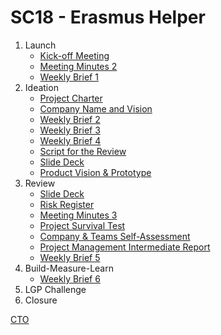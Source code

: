 # SC18 - Erasmus Helper

1. Launch
   * [Kick-off Meeting](https://teams.microsoft.com/_#/pdf/viewer/teams/https:~2F~2Fuporto.sharepoint.com~2Fsites~2FFEUP-EIC0106_ESG0021_MESW0006_MM0062-2021-META-2S-LGP-SC18~2FDocumentos%20Partilhados~2FLGP-SC18~2F1.%20Launch~2FSC18-MeetingMinutes1.pdf?threadId=19:39c4971d0f904871b3b747b0f4d6cc6b@thread.tacv2&baseUrl=https:~2F~2Fuporto.sharepoint.com~2Fsites~2FFEUP-EIC0106_ESG0021_MESW0006_MM0062-2021-META-2S-LGP-SC18&fileId=b82382d0-08eb-402e-ab89-fd018d24bd28&ctx=files&rootContext=items_view&viewerAction=view)
   * [Meeting Minutes 2](https://teams.microsoft.com/_#/pdf/viewer/teams/https:~2F~2Fuporto.sharepoint.com~2Fsites~2FFEUP-EIC0106_ESG0021_MESW0006_MM0062-2021-META-2S-LGP-SC18~2FDocumentos%20Partilhados~2FLGP-SC18~2F1.%20Launch~2FSC18-MeetingMinutes2.pdf?threadId=19:39c4971d0f904871b3b747b0f4d6cc6b@thread.tacv2&baseUrl=https:~2F~2Fuporto.sharepoint.com~2Fsites~2FFEUP-EIC0106_ESG0021_MESW0006_MM0062-2021-META-2S-LGP-SC18&fileId=1ca61aa0-a4d4-4f22-8465-fcbf8c6761e3&ctx=files&rootContext=items_view&viewerAction=view)
   * [Weekly Brief 1](https://teams.microsoft.com/_#/pdf/viewer/teams/https:~2F~2Fuporto.sharepoint.com~2Fsites~2FFEUP-EIC0106_ESG0021_MESW0006_MM0062-2021-META-2S-LGP-SC18~2FDocumentos%20Partilhados~2FLGP-SC18~2F1.%20Launch~2FSC18-WeeklyBrief1.pdf?threadId=19:39c4971d0f904871b3b747b0f4d6cc6b@thread.tacv2&baseUrl=https:~2F~2Fuporto.sharepoint.com~2Fsites~2FFEUP-EIC0106_ESG0021_MESW0006_MM0062-2021-META-2S-LGP-SC18&fileId=fa8809b3-9802-412d-859e-4087210d54bb&ctx=files&rootContext=items_view&viewerAction=view)
2. Ideation
   * [Project Charter](https://teams.microsoft.com/_#/pdf/viewer/teams/https:~2F~2Fuporto.sharepoint.com~2Fsites~2FFEUP-EIC0106_ESG0021_MESW0006_MM0062-2021-META-2S-LGP-SC18~2FDocumentos%20Partilhados~2FLGP-SC18~2F2.%20Ideation~2FSC18-PC.pdf?threadId=19:39c4971d0f904871b3b747b0f4d6cc6b@thread.tacv2&baseUrl=https:~2F~2Fuporto.sharepoint.com~2Fsites~2FFEUP-EIC0106_ESG0021_MESW0006_MM0062-2021-META-2S-LGP-SC18&fileId=1b26851c-4771-4f7b-a575-417ba14d7126&ctx=files&rootContext=items_view&viewerAction=view)
   * [Company Name and Vision](https://teams.microsoft.com/_#/pdf/viewer/teams/https:~2F~2Fuporto.sharepoint.com~2Fsites~2FFEUP-EIC0106_ESG0021_MESW0006_MM0062-2021-META-2S-LGP-SC18~2FDocumentos%20Partilhados~2FLGP-SC18~2F2.%20Ideation~2FSC18-CNV.pdf?threadId=19:39c4971d0f904871b3b747b0f4d6cc6b@thread.tacv2&baseUrl=https:~2F~2Fuporto.sharepoint.com~2Fsites~2FFEUP-EIC0106_ESG0021_MESW0006_MM0062-2021-META-2S-LGP-SC18&fileId=b2461cd0-2163-4023-ba8b-0cefeeb33b88&ctx=files&rootContext=items_view&viewerAction=view)
   * [Weekly Brief 2](https://teams.microsoft.com/_#/pdf/viewer/teams/https:~2F~2Fuporto.sharepoint.com~2Fsites~2FFEUP-EIC0106_ESG0021_MESW0006_MM0062-2021-META-2S-LGP-SC18~2FDocumentos%20Partilhados~2FLGP-SC18~2F2.%20Ideation~2FWeeklyBrief%232.pdf?threadId=19:39c4971d0f904871b3b747b0f4d6cc6b@thread.tacv2&baseUrl=https:~2F~2Fuporto.sharepoint.com~2Fsites~2FFEUP-EIC0106_ESG0021_MESW0006_MM0062-2021-META-2S-LGP-SC18&fileId=167d548b-497c-4c08-878c-bf8816b3b5aa&ctx=files&rootContext=items_view&viewerAction=view)
   * [Weekly Brief 3](https://teams.microsoft.com/_#/pdf/viewer/teams/https:~2F~2Fuporto.sharepoint.com~2Fsites~2FFEUP-EIC0106_ESG0021_MESW0006_MM0062-2021-META-2S-LGP-SC18~2FDocumentos%20Partilhados~2FLGP-SC18~2F2.%20Ideation~2FWeeklyBrief%233.pdf?threadId=19:39c4971d0f904871b3b747b0f4d6cc6b@thread.tacv2&baseUrl=https:~2F~2Fuporto.sharepoint.com~2Fsites~2FFEUP-EIC0106_ESG0021_MESW0006_MM0062-2021-META-2S-LGP-SC18&fileId=06cb096d-ea95-4794-b0c3-b36995b5b408&ctx=files&rootContext=items_view&viewerAction=view)
   * [Weekly Brief 4](https://teams.microsoft.com/_#/pdf/viewer/teams/https:~2F~2Fuporto.sharepoint.com~2Fsites~2FFEUP-EIC0106_ESG0021_MESW0006_MM0062-2021-META-2S-LGP-SC18~2FDocumentos%20Partilhados~2FLGP-SC18~2F2.%20Ideation~2FWeeklyBrief%234.pdf?threadId=19:39c4971d0f904871b3b747b0f4d6cc6b@thread.tacv2&baseUrl=https:~2F~2Fuporto.sharepoint.com~2Fsites~2FFEUP-EIC0106_ESG0021_MESW0006_MM0062-2021-META-2S-LGP-SC18&fileId=1f3f8aa4-eb52-4b2b-b4e4-236d15ba921c&ctx=files&rootContext=items_view&viewerAction=view)
   * [Script for the Review](https://teams.microsoft.com/_#/pdf/viewer/teams/https:~2F~2Fuporto.sharepoint.com~2Fsites~2FFEUP-EIC0106_ESG0021_MESW0006_MM0062-2021-META-2S-LGP-SC18~2FDocumentos%20Partilhados~2FLGP-SC18~2F2.%20Ideation~2FSC18-SFR.pdf?threadId=19:39c4971d0f904871b3b747b0f4d6cc6b@thread.tacv2&baseUrl=https:~2F~2Fuporto.sharepoint.com~2Fsites~2FFEUP-EIC0106_ESG0021_MESW0006_MM0062-2021-META-2S-LGP-SC18&fileId=b37dc63f-02b5-4cc1-b351-ca3710c230b3&ctx=files&rootContext=items_view&viewerAction=view)
   * [Slide Deck](https://teams.microsoft.com/_#/pdf/viewer/teams/https:~2F~2Fuporto.sharepoint.com~2Fsites~2FFEUP-EIC0106_ESG0021_MESW0006_MM0062-2021-META-2S-LGP-SC18~2FDocumentos%20Partilhados~2FLGP-SC18~2F3.%20Review~2FSC18-SD.pdf?threadId=19:39c4971d0f904871b3b747b0f4d6cc6b@thread.tacv2&baseUrl=https:~2F~2Fuporto.sharepoint.com~2Fsites~2FFEUP-EIC0106_ESG0021_MESW0006_MM0062-2021-META-2S-LGP-SC18&fileId=5d4e872a-38f9-445f-a238-91df9884604f&ctx=files&rootContext=items_view&viewerAction=view)
   * [Product Vision & Prototype](https://teams.microsoft.com/_#/pdf/viewer/teams/https:~2F~2Fuporto.sharepoint.com~2Fsites~2FFEUP-EIC0106_ESG0021_MESW0006_MM0062-2021-META-2S-LGP-SC18~2FDocumentos%20Partilhados~2FLGP-SC18~2F2.%20Ideation~2FSC18-PVP.pdf?threadId=19:39c4971d0f904871b3b747b0f4d6cc6b@thread.tacv2&baseUrl=https:~2F~2Fuporto.sharepoint.com~2Fsites~2FFEUP-EIC0106_ESG0021_MESW0006_MM0062-2021-META-2S-LGP-SC18&fileId=63bc14c1-16ab-4f7b-9496-5b13fa1c5c82&ctx=files&rootContext=items_view&viewerAction=view)
3. Review
   * [Slide Deck](https://teams.microsoft.com/_#/pdf/viewer/teams/https:~2F~2Fuporto.sharepoint.com~2Fsites~2FFEUP-EIC0106_ESG0021_MESW0006_MM0062-2021-META-2S-LGP-SC18~2FDocumentos%20Partilhados~2FLGP-SC18~2F3.%20Review~2FSC18-SD.pdf?threadId=19:39c4971d0f904871b3b747b0f4d6cc6b@thread.tacv2&baseUrl=https:~2F~2Fuporto.sharepoint.com~2Fsites~2FFEUP-EIC0106_ESG0021_MESW0006_MM0062-2021-META-2S-LGP-SC18&fileId=5d4e872a-38f9-445f-a238-91df9884604f&ctx=files&rootContext=items_view&viewerAction=view)
   * [Risk Register](https://teams.microsoft.com/_#/xlsx/viewer/teams/https:~2F~2Fuporto.sharepoint.com~2Fsites~2FFEUP-EIC0106_ESG0021_MESW0006_MM0062-2021-META-2S-LGP-SC18~2FDocumentos%20Partilhados~2FLGP-SC18~2F3.%20Review~2FRisk%20Register.xlsx?threadId=19:39c4971d0f904871b3b747b0f4d6cc6b@thread.tacv2&baseUrl=https:~2F~2Fuporto.sharepoint.com~2Fsites~2FFEUP-EIC0106_ESG0021_MESW0006_MM0062-2021-META-2S-LGP-SC18&fileId=d8fcbb92-fc84-489a-a576-1d2108561e28&ctx=files&rootContext=items_view&viewerAction=view)
   * [Meeting Minutes 3](https://teams.microsoft.com/_#/pdf/viewer/teams/https:~2F~2Fuporto.sharepoint.com~2Fsites~2FFEUP-EIC0106_ESG0021_MESW0006_MM0062-2021-META-2S-LGP-SC18~2FDocumentos%20Partilhados~2FLGP-SC18~2F3.%20Review~2FSC18-MeetingMinutes3.pdf?threadId=19:39c4971d0f904871b3b747b0f4d6cc6b@thread.tacv2&baseUrl=https:~2F~2Fuporto.sharepoint.com~2Fsites~2FFEUP-EIC0106_ESG0021_MESW0006_MM0062-2021-META-2S-LGP-SC18&fileId=15787c79-9614-434e-babb-608ee9db92a4&ctx=files&rootContext=items_view&viewerAction=view)
   * [Project Survival Test](https://teams.microsoft.com/_#/xlsx/viewer/teams/https:~2F~2Fuporto.sharepoint.com~2Fsites~2FFEUP-EIC0106_ESG0021_MESW0006_MM0062-2021-META-2S-LGP-SC18~2FDocumentos%20Partilhados~2FLGP-SC18~2F3.%20Review~2FPST.xlsx?threadId=19:39c4971d0f904871b3b747b0f4d6cc6b@thread.tacv2&baseUrl=https:~2F~2Fuporto.sharepoint.com~2Fsites~2FFEUP-EIC0106_ESG0021_MESW0006_MM0062-2021-META-2S-LGP-SC18&fileId=f93ca635-42fb-4754-8b3f-df6b85575282&ctx=files&rootContext=items_view&viewerAction=view)
   * [Company & Teams Self-Assessment](https://teams.microsoft.com/_#/xlsx/viewer/teams/https:~2F~2Fuporto.sharepoint.com~2Fsites~2FFEUP-EIC0106_ESG0021_MESW0006_MM0062-2021-META-2S-LGP-SC18~2FDocumentos%20Partilhados~2FLGP-SC18~2F3.%20Review~2FCTSA.xlsx?threadId=19:39c4971d0f904871b3b747b0f4d6cc6b@thread.tacv2&baseUrl=https:~2F~2Fuporto.sharepoint.com~2Fsites~2FFEUP-EIC0106_ESG0021_MESW0006_MM0062-2021-META-2S-LGP-SC18&fileId=5c08ddf7-9bd8-404e-b9f9-5a60fc9387e7&ctx=files&rootContext=items_view&viewerAction=view)
   * [Project Management Intermediate Report](https://teams.microsoft.com/_#/pdf/viewer/teams/https:~2F~2Fuporto.sharepoint.com~2Fsites~2FFEUP-EIC0106_ESG0021_MESW0006_MM0062-2021-META-2S-LGP-SC18~2FDocumentos%20Partilhados~2FLGP-SC18~2F3.%20Review~2FSC18-PMIR.pdf?threadId=19:39c4971d0f904871b3b747b0f4d6cc6b@thread.tacv2&baseUrl=https:~2F~2Fuporto.sharepoint.com~2Fsites~2FFEUP-EIC0106_ESG0021_MESW0006_MM0062-2021-META-2S-LGP-SC18&fileId=0505dacf-b4e1-4af6-86d5-c5fb4f90d005&ctx=files&rootContext=items_view&viewerAction=view)
   * [Weekly Brief 5](https://teams.microsoft.com/_#/pdf/viewer/teams/https:~2F~2Fuporto.sharepoint.com~2Fsites~2FFEUP-EIC0106_ESG0021_MESW0006_MM0062-2021-META-2S-LGP-SC18~2FDocumentos%20Partilhados~2FLGP-SC18~2F3.%20Review~2FWeeklyBrief%235.pdf?threadId=19:39c4971d0f904871b3b747b0f4d6cc6b@thread.tacv2&baseUrl=https:~2F~2Fuporto.sharepoint.com~2Fsites~2FFEUP-EIC0106_ESG0021_MESW0006_MM0062-2021-META-2S-LGP-SC18&fileId=5f4ff2f7-d849-4908-b0e4-fa8c8878ef97&ctx=files&rootContext=items_view&viewerAction=view)
4. Build-Measure-Learn
   * [Weekly Brief 6](https://teams.microsoft.com/_#/pdf/viewer/teams/https:~2F~2Fuporto.sharepoint.com~2Fsites~2FFEUP-EIC0106_ESG0021_MESW0006_MM0062-2021-META-2S-LGP-SC18~2FDocumentos%20Partilhados~2FLGP-SC18~2F4.%20Build-Measure-Learn~2FWeeklyBrief%236.pdf?threadId=19:39c4971d0f904871b3b747b0f4d6cc6b@thread.tacv2&baseUrl=https:~2F~2Fuporto.sharepoint.com~2Fsites~2FFEUP-EIC0106_ESG0021_MESW0006_MM0062-2021-META-2S-LGP-SC18&fileId=3e486023-3228-44c3-9a95-282c39fbcdde&ctx=files&rootContext=items_view&viewerAction=view)
5. LGP Challenge
6. Closure

[CTO](https://teams.microsoft.com/_#/xlsx/viewer/teams/https:~2F~2Fuporto.sharepoint.com~2Fsites~2FFEUP-EIC0106_ESG0021_MESW0006_MM0062-2021-META-2S-LGP-SC18~2FDocumentos%20Partilhados~2FLGP-SC18~2FLGP%20Company%20(CTO).xlsx?threadId=19:39c4971d0f904871b3b747b0f4d6cc6b@thread.tacv2&baseUrl=https:~2F~2Fuporto.sharepoint.com~2Fsites~2FFEUP-EIC0106_ESG0021_MESW0006_MM0062-2021-META-2S-LGP-SC18&fileId=6f1737ab-7c2a-4834-930e-ea785e80e952&ctx=files&rootContext=items_view&viewerAction=view) 
